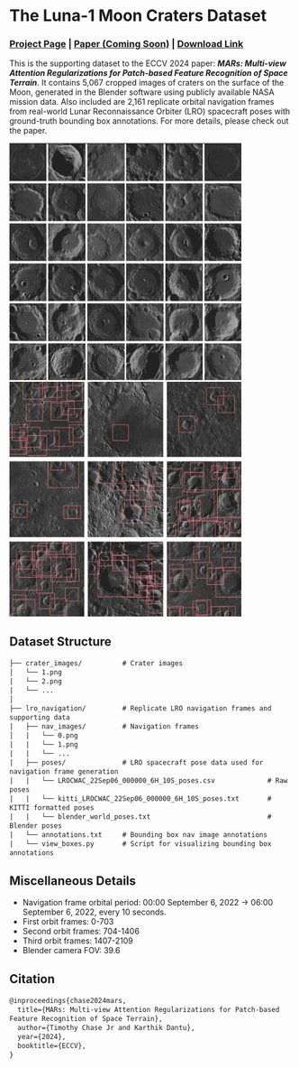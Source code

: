 # The Luna-1 Moon Craters Dataset
### [Project Page](https://droneslab.github.io/mars/) | [Paper (Coming Soon)]() | [Download Link](https://drive.google.com/file/d/1lvsNRw5uc-2Q5TwGDgrChn8w27safuQp/view?usp=sharing)
This is the supporting dataset to the ECCV 2024 paper: ***MARs: Multi-view Attention Regularizations for Patch-based Feature Recognition of Space Terrain***. It contains 5,067 cropped images of craters on the surface of the Moon, generated in the Blender software using publicly available NASA mission data. Also included are 2,161 replicate orbital navigation frames from real-world Lunar Reconnaissance Orbiter (LRO) spacecraft poses with ground-truth bounding box annotations. For more details, please check out the paper.

<p float="left">
  <img src="./assets/craters.png" width="412" />
  <img src="./assets/nav_frames.png" width="412" /> 
</p>

## Dataset Structure
```
├── crater_images/          # Crater images                                                                                            
│   └── 1.png
|   └── 2.png
|   └── ...
│                                                                                               
├── lro_navigation/         # Replicate LRO navigation frames and supporting data
|   ├── nav_images/         # Navigation frames
│   |   └── 0.png
|   |   └── 1.png
|   |   └── ...
|   ├── poses/              # LRO spacecraft pose data used for navigation frame generation
|   |   └── LROCWAC_22Sep06_000000_6H_10S_poses.csv             # Raw poses
|   |   └── kitti_LROCWAC_22Sep06_000000_6H_10S_poses.txt       # KITTI formatted poses
|   |   └── blender_world_poses.txt                             # Blender poses
|   └── annotations.txt     # Bounding box nav image annotations
|   └── view_boxes.py       # Script for visualizing bounding box annotations
```

## Miscellaneous Details
- Navigation frame orbital period: 00:00 September 6, 2022 -> 06:00 September 6, 2022, every 10 seconds. 
- First orbit frames:   0-703
- Second orbit frames:  704-1406
- Third orbit frames:   1407-2109
- Blender camera FOV:   39.6

## Citation
```
@inproceedings{chase2024mars,
  title={MARs: Multi-view Attention Regularizations for Patch-based Feature Recognition of Space Terrain},
  author={Timothy Chase Jr and Karthik Dantu},
  year={2024},
  booktitle={ECCV},
}
```
